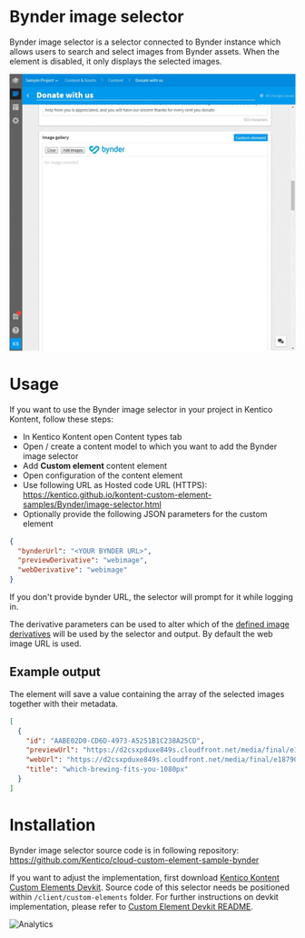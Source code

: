 # Bynder image selector
Bynder image selector is a selector connected to Bynder instance which allows users to search and select images from Bynder assets. When the element is disabled, it only displays the selected images.

![Bynder image selector](BynderImageSelector.gif)

# Usage

If you want to use the Bynder image selector in your project in Kentico Kontent, follow these steps:

* In Kentico Kontent open Content types tab
* Open / create a content model to which you want to add the Bynder image selector
* Add **Custom element** content element
* Open configuration of the content element
* Use following URL as Hosted code URL (HTTPS): https://kentico.github.io/kontent-custom-element-samples/Bynder/image-selector.html
* Optionally provide the following JSON parameters for the custom element

```json
{
  "bynderUrl": "<YOUR BYNDER URL>",
  "previewDerivative": "webimage",
  "webDerivative": "webimage"
}
```

If you don't provide bynder URL, the selector will prompt for it while logging in.

The derivative parameters can be used to alter which of the [defined image derivatives](https://help.bynder.com/modules/asset-library/derivatives-knowhow.htm) will be used by the selector and output. By default the web image URL is used.

## Example output

The element will save a value containing the array of the selected images together with their metadata.

```json
[
  {
    "id": "AABE02D0-CD6D-4973-A5251B1C238A25CD",
    "previewUrl": "https://d2csxpduxe849s.cloudfront.net/media/final/e187906e-f579-4e10-800f-d01cb9ae5cda/webimage-5946F15F-3902-4F73-80EB4B83664960FB.png",
    "webUrl": "https://d2csxpduxe849s.cloudfront.net/media/final/e187906e-f579-4e10-800f-d01cb9ae5cda/webimage-5946F15F-3902-4F73-80EB4B83664960FB.png",
    "title": "which-brewing-fits-you-1080px"
  }
]
```

# Installation

Bynder image selector source code is in following repository: https://github.com/Kentico/cloud-custom-element-sample-bynder

If you want to adjust the implementation, first download [Kentico Kontent Custom Elements Devkit](https://github.com/kentico/custom-element-devkit). Source code of this selector needs be positioned within `/client/custom-elements` folder. For further instructions on devkit implementation, please refer to [Custom Element Devkit README](https://github.com/Kentico/custom-element-devkit/blob/master/readme.md).

![Analytics](https://kentico-ga-beacon.azurewebsites.net/api/UA-69014260-4/Kentico/kontent-custom-element-samples/Bynder?pixel)
